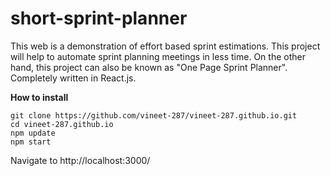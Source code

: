 # short-sprint-planner
This web is a demonstration of effort based sprint estimations. This project will help to automate sprint planning meetings in less time.  On the other hand, this project can also be known as "One Page Sprint Planner". Completely written in React.js.  

**How to install**  

````
git clone https://github.com/vineet-287/vineet-287.github.io.git
cd vineet-287.github.io
npm update
npm start
````

Navigate to http://localhost:3000/
